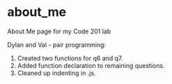# about_me
About Me page for my Code 201 lab

Dylan and Val - pair programming:
1. Created two functions for q6 and q7.
2. Added function declaration to remaining questions.
3. Cleaned up indenting in .js.
